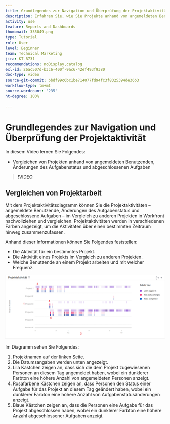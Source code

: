```yaml
---
title: Grundlegendes zur Navigation und Überprüfung der Projektaktivität
description: Erfahren Sie, wie Sie Projekte anhand von angemeldeten Benutzenden, Änderungen des Aufgabenstatus und abgeschlossenen Aufgaben in der [!UICONTROL erweiterten Analyse] vergleichen können.
activity: use
feature: Reports and Dashboards
thumbnail: 335049.png
type: Tutorial
role: User
level: Beginner
team: Technical Marketing
jira: KT-8731
recommendations: noDisplay,catalog
exl-id: 26ac507d-b3c6-400f-9ac6-42ef493f9380
doc-type: video
source-git-commit: bbdf99c6bc1be714077fd94fc3f8325394de36b3
workflow-type: tm+mt
source-wordcount: '235'
ht-degree: 100%

---
```


# Grundlegendes zur Navigation und Überprüfung der Projektaktivität

In diesem Video lernen Sie Folgendes:

* Vergleichen von Projekten anhand von angemeldeten Benutzenden, Änderungen des Aufgabenstatus und abgeschlossenen Aufgaben

>[!VIDEO](https://video.tv.adobe.com/v/335049/?quality=12&learn=on&enablevpops=1)

## Vergleichen von Projektarbeit

Mit dem Projektaktivitätsdiagramm können Sie die Projektaktivitäten – angemeldete Benutzende, Änderungen des Aufgabenstatus und abgeschlossene Aufgaben – im Vergleich zu anderen Projekten in Workfront nachvollziehen und vergleichen. Projektaktivitäten werden in verschiedenen Farben angezeigt, um die Aktivitäten über einen bestimmten Zeitraum hinweg zusammenzufassen.

Anhand dieser Informationen können Sie Folgendes feststellen:

* Die Aktivität für ein bestimmtes Projekt.
* Die Aktivität eines Projekts im Vergleich zu anderen Projekten.
* Welche Benutzende an einem Projekt arbeiten und mit welcher Frequenz.

![Ein Bild, das die Projektaktivität mit Zahlen zu den Bereichen anzeigt, die in den folgenden Aufzählungspunkten beschrieben werden](assets/section-2-5.png)

Im Diagramm sehen Sie Folgendes:

1. Projektnamen auf der linken Seite.
1. Die Datumsangaben werden unten angezeigt.
1. Lila Kästchen zeigen an, dass sich die dem Projekt zugewiesenen Personen an diesem Tag angemeldet haben, wobei ein dunklerer Farbton eine höhere Anzahl von angemeldeten Personen anzeigt.
1. Rosafarbene Kästchen zeigen an, dass Personen den Status einer Aufgabe für das Projekt an diesem Tag geändert haben, wobei ein dunklerer Farbton eine höhere Anzahl von Aufgabenstatusänderungen anzeigt.
1. Blaue Kästchen zeigen an, dass die Personen eine Aufgabe für das Projekt abgeschlossen haben, wobei ein dunklerer Farbton eine höhere Anzahl abgeschlossener Aufgaben anzeigt.
